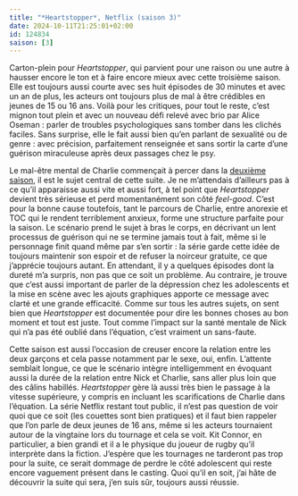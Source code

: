 ```yaml
---
title: "*Heartstopper*, Netflix (saison 3)"
date: 2024-10-11T21:25:01+02:00
id: 124834 
saison: [3]
---
```


Carton-plein pour *Heartstopper*, qui parvient pour une raison ou une autre à hausser encore le ton et à faire encore mieux avec cette troisième saison. Elle est toujours aussi courte avec ses huit épisodes de 30 minutes et avec un an de plus, les acteurs ont toujours plus de mal à être crédibles en jeunes de 15 ou 16 ans. Voilà pour les critiques, pour tout le reste, c’est mignon tout plein et avec un nouveau défi relevé avec brio par Alice Oseman : parler de troubles psychologiques sans tomber dans les clichés faciles. Sans surprise, elle le fait aussi bien qu’en parlant de sexualité ou de genre : avec précision, parfaitement renseignée et sans sortir la carte d’une guérison miraculeuse après deux passages chez le psy.

Le mal-être mental de Charlie commençait à percer dans la [deuxième saison](/serie/heartstopper-netflix-saison-2/), il est le sujet central de cette suite. Je ne m’attendais d’ailleurs pas à ce qu’il apparaisse aussi vite et aussi fort, à tel point que *Heartstopper* devient très sérieuse et perd momentanément son côté *feel-good*. C’est pour la bonne cause toutefois, tant le parcours de Charlie, entre anorexie et TOC qui le rendent terriblement anxieux, forme une structure parfaite pour la saison. Le scénario prend le sujet à bras le corps, en décrivant un lent processus de guérison qui ne se termine jamais tout à fait, même si le personnage finit quand même par s’en sortir : la série garde cette idée de toujours maintenir son espoir et de refuser la noirceur gratuite, ce que j’apprécie toujours autant. En attendant, il y a quelques épisodes dont la dureté m’a surpris, non pas que ce soit un problème. Au contraire, je trouve que c’est aussi important de parler de la dépression chez les adolescents et la mise en scène avec les ajouts graphiques apporte ce message avec clarté et une grande efficacité. Comme sur tous les autres sujets, on sent bien que *Heartstopper* est documentée pour dire les bonnes choses au bon moment et tout est juste. Tout comme l’impact sur la santé mentale de Nick qui n’a pas été oublié dans l’équation, c’est vraiment un sans-faute.

Cette saison est aussi l’occasion de creuser encore la relation entre les deux garçons et cela passe notamment par le sexe, oui, enfin. L’attente semblait longue, ce que le scénario intègre intelligemment en évoquant aussi la durée de la relation entre Nick et Charlie, sans aller plus loin que des câlins habillés. *Heartstopper* gère là aussi très bien le passage à la vitesse supérieure, y compris en incluant les scarifications de Charlie dans l’équation. La série Netflix restant tout public, il n’est pas question de voir quoi que ce soit (les couettes sont bien pratiques) et il faut bien rappeler que l’on parle de deux jeunes de 16 ans, même si les acteurs tournaient autour de la vingtaine lors du tournage et cela se voit. Kit Connor, en particulier, a bien grandi et il a le physique du joueur de rugby qu’il interprète dans la fiction. J’espère que les tournages ne tarderont pas trop pour la suite, ce serait dommage de perdre le côté adolescent qui reste encore vaguement présent dans le casting. Quoi qu’il en soit, j’ai hâte de découvrir la suite qui sera, j’en suis sûr, toujours aussi réussie. 
